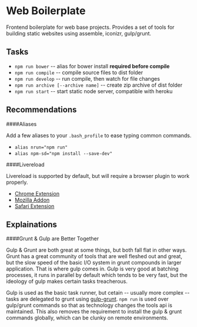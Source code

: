 Web Boilerplate
======

Frontend boilerplate for web base projects.  Provides a set of tools for building static websites using assemble, iconizr, gulp/grunt.

Tasks
------

- ```npm run bower``` -- alias for bower install __required before compile__
- ```npm run compile``` -- compile source files to dist folder
- ```npm run develop``` -- run compile, then watch for file changes
- ```npm run archive [--archive name]```  -- create zip archive of dist folder
- ```npm run start``` -- start static node server, compatible with heroku


Recommendations
------

####Aliases

Add a few aliases to your ```.bash_profile``` to ease typing common commands.

- ```alias nrun="npm run"```
- ```alias npm-sd="npm install --save-dev"```

####Livereload

Livereload is supported by default, but will require a browser plugin to work properly. 
- [Chrome Extension](https://chrome.google.com/webstore/detail/livereload/jnihajbhpnppcggbcgedagnkighmdlei)
- [Mozilla Addon](https://addons.mozilla.org/en-US/firefox/addon/livereload)
- [Safari Extension](http://download.livereload.com/2.0.9/LiveReload-2.0.9.safariextz)


Explainations
----

####Grunt & Gulp are Better Together

Gulp & Grunt are both great at some things, but both fall flat in other ways.  Grunt has a great community of tools that are well fleshed out and great, but the slow speed of the basic I/O system in grunt compounds in larger application.  That is where gulp comes in.  Gulp is very good at batching processes, it runs in parallel by default which tends to be very fast, but the ideology of gulp makes certain tasks treacherous.

Gulp is used as the basic task runner, but cetain -- usually more complex -- tasks are delegated to grunt using [gulp-grunt](https://www.npmjs.org/package/gulp-grunt).  `npm run` is used over gulp/grunt commands so that as technology changes the tools api is maintained.  This also removes the requirement to install the gulp & grunt commands globally, which can be clunky on remote environments.